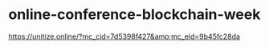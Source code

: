 # online-conference-blockchain-week
https://unitize.online/?mc_cid=7d5398f427&amp;mc_eid=9b45fc28da
